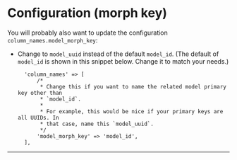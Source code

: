 # Configuration (morph key) <a id="uuid-configuration"></a>

You will probably also want to update the configuration `column_names.model_morph_key`:

- Change to `model_uuid` instead of the default `model_id`. (The default of `model_id` is shown in this snippet below. Change it to match your needs.)

        'column_names' => [    
            /*
             * Change this if you want to name the related model primary key other than
             * `model_id`.
             *
             * For example, this would be nice if your primary keys are all UUIDs. In
             * that case, name this `model_uuid`.
             */
            'model_morph_key' => 'model_id',
        ],

---
